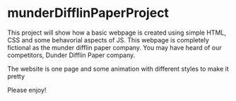 # munderDifflinPaperProject
This project will show how a basic webpage is created using simple HTML, CSS and some behavorial aspects of JS. This webpage is completely
fictional as the munder difflin paper company. You may have heard of our competitors, Dunder Difflin Paper company.

The website is one page and some animation with different styles to make it pretty

Please enjoy!
